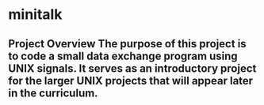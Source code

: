 # minitalk
 ## Project Overview  The purpose of this project is to code a small data exchange program using UNIX signals. It serves as an introductory project for the larger UNIX projects that will appear later in the curriculum.
